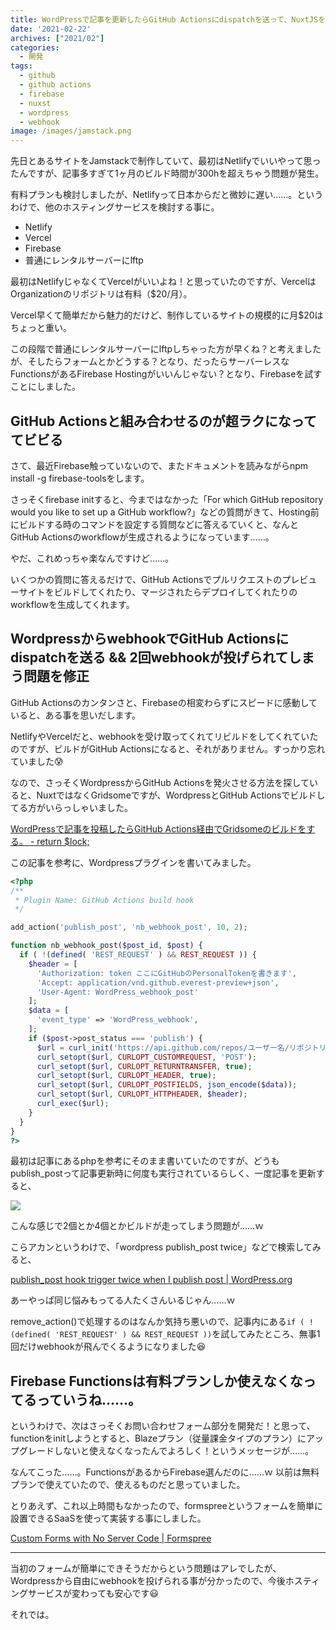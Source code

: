 ```yaml
---
title: WordPressで記事を更新したらGitHub Actionsにdispatchを送って、NuxtJSをビルドしてFirebaseにデプロイする
date: '2021-02-22'
archives: ["2021/02"]
categories:
  - 開発
tags:
  - github
  - github actions
  - firebase
  - nuxst
  - wordpress
  - webhook
image: /images/jamstack.png
---
```

先日とあるサイトをJamstackで制作していて、最初はNetlifyでいいやって思ったんですが、記事多すぎて1ヶ月のビルド時間が300hを超えちゃう問題が発生。

有料プランも検討しましたが、Netlifyって日本からだと微妙に遅い……。というわけで、他のホスティングサービスを検討する事に。

- Netlify
- Vercel
- Firebase
- 普通にレンタルサーバーにlftp

最初はNetlifyじゃなくてVercelがいいよね！と思っていたのですが、VercelはOrganizationのリポジトリは有料（$20/月）。

Vercel早くて簡単だから魅力的だけど、制作しているサイトの規模的に月$20はちょっと重い。

この段階で普通にレンタルサーバーにlftpしちゃった方が早くね？と考えましたが、そしたらフォームとかどうする？となり、だったらサーバーレスなFunctionsがあるFirebase Hostingがいいんじゃない？となり、Firebaseを試すことにしました。

## GitHub Actionsと組み合わせるのが超ラクになっててビビる

さて、最近Firebase触っていないので、またドキュメントを読みながらnpm install -g firebase-toolsをします。

さっそくfirebase initすると、今まではなかった「For which GitHub repository would you like to set up a GitHub workflow?」などの質問がきて、Hosting前にビルドする時のコマンドを設定する質問などに答えるていくと、なんとGitHub Actionsのworkflowが生成されるようになっています……。

やだ、これめっちゃ楽なんですけど……。

いくつかの質問に答えるだけで、GitHub Actionsでプルリクエストのプレビューサイトをビルドしてくれたり、マージされたらデプロイしてくれたりのworkflowを生成してくれます。

## WordpressからwebhookでGitHub Actionsにdispatchを送る && 2回webhookが投げられてしまう問題を修正

GitHub Actionsのカンタンさと、Firebaseの相変わらずにスピードに感動していると、ある事を思いだします。

NetlifyやVercelだと、webhookを受け取ってくれてリビルドをしてくれていたのですが、ビルドがGitHub Actionsになると、それがありません。すっかり忘れていました😰

なので、さっそくWordpressからGitHub Actionsを発火させる方法を探していると、NuxtではなくGridsomeですが、WordpressとGitHub Actionsでビルドしてる方がいらっしゃいました。

[WordPressで記事を投稿したらGitHub Actions経由でGridsomeのビルドをする。 - return $lock;](https://retrorocket.biz/archives/1606)

この記事を参考に、Wordpressプラグインを書いてみました。

```php
<?php
/**
 * Plugin Name: GitHub Actions build hook
 */

add_action('publish_post', 'nb_webhook_post', 10, 2);

function nb_webhook_post($post_id, $post) {
  if ( !(defined( 'REST_REQUEST' ) && REST_REQUEST )) {
    $header = [
      'Authorization: token ここにGitHubのPersonalTokenを書きます',
      'Accept: application/vnd.github.everest-preview+json',
      'User-Agent: WordPress_webhook_post'
    ];
    $data = [
      'event_type' => 'WordPress_webhook',
    ];
    if ($post->post_status === 'publish') {
      $url = curl_init('https://api.github.com/repos/ユーザー名/リポジトリ名/dispatches');
      curl_setopt($url, CURLOPT_CUSTOMREQUEST, 'POST');
      curl_setopt($url, CURLOPT_RETURNTRANSFER, true);
      curl_setopt($url, CURLOPT_HEADER, true);
      curl_setopt($url, CURLOPT_POSTFIELDS, json_encode($data));
      curl_setopt($url, CURLOPT_HTTPHEADER, $header);
      curl_exec($url);
    }
  }
}
?>
```

最初は記事にあるphpを参考にそのまま書いていたのですが、どうもpublish_postって記事更新時に何度も実行されているらしく、一度記事を更新すると、

![](/images/2021-02-03_10-40-02.png)

こんな感じで2個とか4個とかビルドが走ってしまう問題が……ｗ

こらアカンというわけで、「wordpress publish_post twice」などで検索してみると、

[publish_post hook trigger twice when I publish post | WordPress.org](https://wordpress.org/support/topic/publish_post-hook-trigger-twice-when-i-publish-post/)

あーやっぱ同じ悩みもってる人たくさんいるじゃん……ｗ

remove_action()で処理するのはなんか気持ち悪いので、記事内にある`if ( !(defined( 'REST_REQUEST' ) && REST_REQUEST ))`を試してみたところ、無事1回だけwebhookが飛んでくるようになりました😆

## Firebase Functionsは有料プランしか使えなくなってるっていうね……。

というわけで、次はさっそくお問い合わせフォーム部分を開発だ！と思って、functionをinitしようとすると、Blazeプラン（従量課金タイプのプラン）にアップグレードしないと使えなくなったんでよろしく！というメッセージが……。

なんてこった……。FunctionsがあるからFirebase選んだのに……ｗ 以前は無料プランで使えていたので、使えるものだと思っていました。

とりあえず、これ以上時間もなかったので、formspreeというフォームを簡単に設置できるSaaSを使って実装する事にしました。

[Custom Forms with No Server Code | Formspree](https://formspree.io/)

---

当初のフォームが簡単にできそうだからという問題はアレでしたが、Wordpressから自由にwebhookを投げられる事が分かったので、今後ホスティングサービスが変わっても安心です😃

それでは。